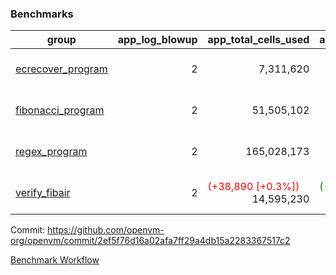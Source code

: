 ### Benchmarks
| group | app_log_blowup | app_total_cells_used | app_total_cycles | app_total_proof_time_ms | leaf_log_blowup | leaf_total_cells_used | leaf_total_cycles | leaf_total_proof_time_ms | max_segment_length | instance | alloc |
|---|---|---|---|---|---|---|---|---|---|---|---|
| [ ecrecover_program ](https://github.com/openvm-org/openvm/blob/benchmark-results/benchmarks/individual/ecrecover-2ef5f76d16a02afa7ff29a4db15a2283367517c2.md) | <div style='text-align: right'> 2 </div>  | <div style='text-align: right'> 7,311,620 </div>  | <div style='text-align: right'> 195,066 </div>  | <span style='color: red'>(+2.0 [+0.1%])</span><div style='text-align: right'> 1,885.0 </div>  | <div style='text-align: right'> - </div>  | <div style='text-align: right'> - </div>  | <div style='text-align: right'> - </div>  | <div style='text-align: right'> - </div>  | 1048476 | 64cpu-linux-arm64 | mimalloc |
| [ fibonacci_program ](https://github.com/openvm-org/openvm/blob/benchmark-results/benchmarks/individual/fibonacci-2ef5f76d16a02afa7ff29a4db15a2283367517c2.md) | <div style='text-align: right'> 2 </div>  | <div style='text-align: right'> 51,505,102 </div>  | <div style='text-align: right'> 3,000,274 </div>  | <span style='color: green'>(-32.0 [-0.6%])</span><div style='text-align: right'> 5,465.0 </div>  | <div style='text-align: right'> 2 </div>  | <span style='color: red'>(+33,990 [+0.0%])</span><div style='text-align: right'> 129,937,051 </div>  | <span style='color: red'>(+6,168 [+0.1%])</span><div style='text-align: right'> 6,670,188 </div>  | <span style='color: green'>(-112.0 [-0.8%])</span><div style='text-align: right'> 13,778.0 </div>  | 1048476 | 64cpu-linux-arm64 | mimalloc |
| [ regex_program ](https://github.com/openvm-org/openvm/blob/benchmark-results/benchmarks/individual/regex-2ef5f76d16a02afa7ff29a4db15a2283367517c2.md) | <div style='text-align: right'> 2 </div>  | <div style='text-align: right'> 165,028,173 </div>  | <div style='text-align: right'> 8,381,808 </div>  | <span style='color: green'>(-45.0 [-0.3%])</span><div style='text-align: right'> 16,039.0 </div>  | <div style='text-align: right'> 2 </div>  | <span style='color: green'>(-650 [-0.0%])</span><div style='text-align: right'> 294,982,030 </div>  | <span style='color: green'>(-158 [-0.0%])</span><div style='text-align: right'> 14,241,322 </div>  | <span style='color: red'>(+227.0 [+0.8%])</span><div style='text-align: right'> 27,862.0 </div>  | 1048476 | 64cpu-linux-arm64 | mimalloc |
| [ verify_fibair ](https://github.com/openvm-org/openvm/blob/benchmark-results/benchmarks/individual/verify_fibair-2ef5f76d16a02afa7ff29a4db15a2283367517c2.md) | <div style='text-align: right'> 2 </div>  | <span style='color: red'>(+38,890 [+0.3%])</span><div style='text-align: right'> 14,595,230 </div>  | <span style='color: green'>(-78 [-0.0%])</span><div style='text-align: right'> 397,056 </div>  | <span style='color: green'>(-14.0 [-0.9%])</span><div style='text-align: right'> 1,529.0 </div>  | <div style='text-align: right'> - </div>  | <div style='text-align: right'> - </div>  | <div style='text-align: right'> - </div>  | <div style='text-align: right'> - </div>  | 1048476 | 64cpu-linux-arm64 | mimalloc |


Commit: https://github.com/openvm-org/openvm/commit/2ef5f76d16a02afa7ff29a4db15a2283367517c2

[Benchmark Workflow](https://github.com/openvm-org/openvm/actions/runs/12476324323)
